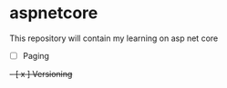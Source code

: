 # aspnetcore
This repository will contain my learning on asp net core

- [ ] Paging

<strike>
  - [ x ] Versioning
</strike>


